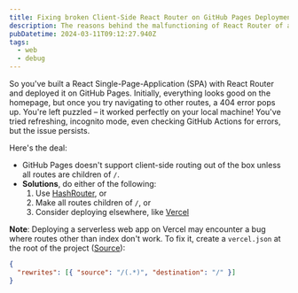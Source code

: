 ```yaml
---
title: Fixing broken Client-Side React Router on GitHub Pages Deployment
description: The reasons behind the malfunctioning of React Router of a React App deployed on GitHub Pages and three strategies to fix this.
pubDatetime: 2024-03-11T09:12:27.940Z
tags:
  - web
  - debug
---
```


So you've built a React Single-Page-Application (SPA) with React Router and deployed it on GitHub Pages. Initially, everything looks good on the homepage, but once you try navigating to other routes, a 404 error pops up. You're left puzzled – it worked perfectly on your local machine! You've tried refreshing, incognito mode, even checking GitHub Actions for errors, but the issue persists.

Here's the deal:

- GitHub Pages doesn't support client-side routing out of the box unless all routes are children of `/`.
- **Solutions**, do either of the following:
  1. Use [HashRouter](https://reactrouter.com/en/main/router-components/hash-router), or
  2. Make all routes children of `/`, or
  3. Consider deploying elsewhere, like [Vercel](https://vercel.com/)

**Note**: Deploying a serverless web app on Vercel may encounter a bug where routes other than index don't work. To fix it, create a `vercel.json` at the root of the project ([Source](https://stackoverflow.com/a/65644138/10857172)):

```json
{
  "rewrites": [{ "source": "/(.*)", "destination": "/" }]
}
```
